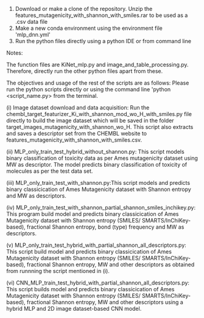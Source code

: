 1. Download or make a clone of the repository. Unzip the features_mutagenicity_with_shannon_with_smiles.rar to be used as a .csv data file
2. Make a new conda environment using the environment file 'mlp_dnn.yml'
3. Run the python files directly using a python IDE or from command line


Notes:

The function files are KiNet_mlp.py and image_and_table_processing.py. Therefore, directly run the other python files apart from these. 

The objectives and usage of the rest of the scripts are as follows: Please run the python scripts directly or using the command line 'python <script_name.py> from the terminal.

(i) Image dataset download and data acquisition: Run the chembl_target_featurizer_Ki_with_shannon_mod_wo_H_with_smiles.py file directly to build the image dataset which will be saved in the folder target_images_mutagenicity_with_shannon_wo_H. This script also extracts and saves a descriptor set from the CHEMBL website to features_mutagenicity_with_shannon_with_smiles.csv.

(ii) MLP_only_train_test_hybrid_without_shannon.py: This script models binary classification of toxicity data as per Ames mutagenicity dataset using MW as descriptor.  The model predicts binary classification of toxicity of molecules as per the test data set.

(iii) MLP_only_train_test_with_shannon.py:This script models and predicts binary classicication of Ames Mutagenicity dataset with Shannon entropy and MW as descriptors. 

(iv) MLP_only_train_test_with_shannon_partial_shannon_smiles_inchikey.py: This program build model and predicts binary classicication of Ames Mutagenicity dataset with Shannon entropy (SMILES/ SMARTS/InChiKey-based), fractional Shannon entropy, bond (type) frequency and MW as descriptors.

(v) MLP_only_train_test_hybrid_with_partial_shannon_all_descriptors.py: This script build model and predicts binary classicication of Ames Mutagenicity dataset with Shannon entropy (SMILES/ SMARTS/InChiKey-based), fractional Shannon entropy, MW and other descriptors as obtained from runnning the script mentioned in (i).

(vi) CNN_MLP_train_test_hybrid_with_partial_shannon_all_descriptors.py: This script builds model and predicts binary classicication of Ames Mutagenicity dataset with Shannon entropy (SMILES/ SMARTS/InChiKey-based), fractional Shannon entropy, MW and other descriptors using a hybrid MLP and 2D image dataset-based CNN model.


